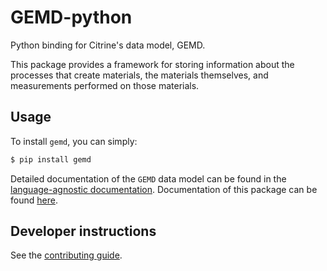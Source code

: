 # GEMD-python 
Python binding for Citrine's data model, GEMD. 

This package provides a framework for storing information about the processes that create materials, the materials themselves, and measurements performed on those materials. 

## Usage

To install `gemd`, you can simply:
```bash
$ pip install gemd
```

Detailed documentation of the `GEMD` data model can be found in the [language-agnostic documentation](https://citrineinformatics.github.io/gemd-docs/).
Documentation of this package can be found [here](https://citrineinformatics.github.io/gemd-python/).

## Developer instructions

See the [contributing guide](./CONTRIBUTING.md).
